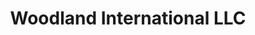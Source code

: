 ---
title: "Woodland International LLC"
url: /hialeah/woodland-international-llc/
shop: Großhandel
---